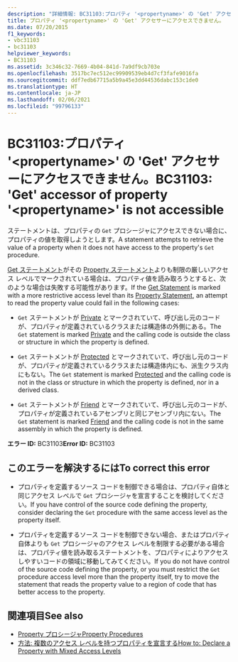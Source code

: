 ```yaml
---
description: "詳細情報: BC31103:プロパティ '<propertyname>' の 'Get' アクセサーにアクセスできません。"
title: プロパティ '<propertyname>' の 'Get' アクセサーにアクセスできません。
ms.date: 07/20/2015
f1_keywords:
- vbc31103
- bc31103
helpviewer_keywords:
- BC31103
ms.assetid: 3c346c32-7669-4b04-841d-7a9df9cb703e
ms.openlocfilehash: 3517bc7ec512ec99909539eb4d7cf3fafe9016fa
ms.sourcegitcommit: ddf7edb67715a5b9a45e3dd44536dabc153c1de0
ms.translationtype: HT
ms.contentlocale: ja-JP
ms.lasthandoff: 02/06/2021
ms.locfileid: "99796133"
---
```

# <a name="bc31103-get-accessor-of-property-propertyname-is-not-accessible"></a><span data-ttu-id="5e28f-103">BC31103:プロパティ '\<propertyname>' の 'Get' アクセサーにアクセスできません。</span><span class="sxs-lookup"><span data-stu-id="5e28f-103">BC31103: 'Get' accessor of property '\<propertyname>' is not accessible</span></span>

<span data-ttu-id="5e28f-104">ステートメントは、プロパティの `Get` プロシージャにアクセスできない場合に、プロパティの値を取得しようとします。</span><span class="sxs-lookup"><span data-stu-id="5e28f-104">A statement attempts to retrieve the value of a property when it does not have access to the property's `Get` procedure.</span></span>

 <span data-ttu-id="5e28f-105">[Get ステートメント](../statements/get-statement.md)がその [Property ステートメント](../statements/property-statement.md)よりも制限の厳しいアクセス レベルでマークされている場合は、プロパティ値を読み取ろうとすると、次のような場合は失敗する可能性があります。</span><span class="sxs-lookup"><span data-stu-id="5e28f-105">If the [Get Statement](../statements/get-statement.md) is marked with a more restrictive access level than its [Property Statement](../statements/property-statement.md), an attempt to read the property value could fail in the following cases:</span></span>

- <span data-ttu-id="5e28f-106">`Get` ステートメントが [Private](../modifiers/private.md) とマークされていて、呼び出し元のコードが、プロパティが定義されているクラスまたは構造体の外側にある。</span><span class="sxs-lookup"><span data-stu-id="5e28f-106">The `Get` statement is marked [Private](../modifiers/private.md) and the calling code is outside the class or structure in which the property is defined.</span></span>

- <span data-ttu-id="5e28f-107">`Get` ステートメントが [Protected](../modifiers/protected.md) とマークされていて、呼び出し元のコードが、プロパティが定義されているクラスまたは構造体内にも、派生クラス内にもない。</span><span class="sxs-lookup"><span data-stu-id="5e28f-107">The `Get` statement is marked [Protected](../modifiers/protected.md) and the calling code is not in the class or structure in which the property is defined, nor in a derived class.</span></span>

- <span data-ttu-id="5e28f-108">`Get` ステートメントが [Friend](../modifiers/friend.md) とマークされていて、呼び出し元のコードが、プロパティが定義されているアセンブリと同じアセンブリ内にない。</span><span class="sxs-lookup"><span data-stu-id="5e28f-108">The `Get` statement is marked [Friend](../modifiers/friend.md) and the calling code is not in the same assembly in which the property is defined.</span></span>

 <span data-ttu-id="5e28f-109">**エラー ID:** BC31103</span><span class="sxs-lookup"><span data-stu-id="5e28f-109">**Error ID:** BC31103</span></span>

## <a name="to-correct-this-error"></a><span data-ttu-id="5e28f-110">このエラーを解決するには</span><span class="sxs-lookup"><span data-stu-id="5e28f-110">To correct this error</span></span>

- <span data-ttu-id="5e28f-111">プロパティを定義するソース コードを制御できる場合は、プロパティ自体と同じアクセス レベルで `Get` プロシージャを宣言することを検討してください。</span><span class="sxs-lookup"><span data-stu-id="5e28f-111">If you have control of the source code defining the property, consider declaring the `Get` procedure with the same access level as the property itself.</span></span>

- <span data-ttu-id="5e28f-112">プロパティを定義するソース コードを制御できない場合、またはプロパティ自体よりも `Get` プロシージャのアクセス レベルを制限する必要がある場合は、プロパティ値を読み取るステートメントを、プロパティによりアクセスしやすいコードの領域に移動してみてください。</span><span class="sxs-lookup"><span data-stu-id="5e28f-112">If you do not have control of the source code defining the property, or you must restrict the `Get` procedure access level more than the property itself, try to move the statement that reads the property value to a region of code that has better access to the property.</span></span>

## <a name="see-also"></a><span data-ttu-id="5e28f-113">関連項目</span><span class="sxs-lookup"><span data-stu-id="5e28f-113">See also</span></span>

- [<span data-ttu-id="5e28f-114">Property プロシージャ</span><span class="sxs-lookup"><span data-stu-id="5e28f-114">Property Procedures</span></span>](../../programming-guide/language-features/procedures/property-procedures.md)
- [<span data-ttu-id="5e28f-115">方法: 複数のアクセス レベルを持つプロパティを宣言する</span><span class="sxs-lookup"><span data-stu-id="5e28f-115">How to: Declare a Property with Mixed Access Levels</span></span>](../../programming-guide/language-features/procedures/how-to-declare-a-property-with-mixed-access-levels.md)
